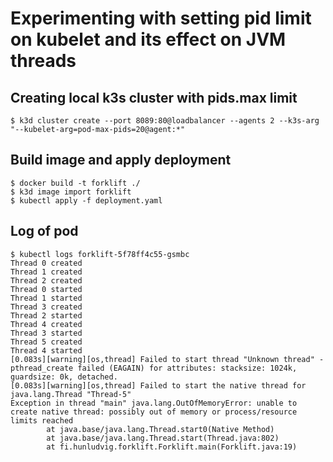 Experimenting with setting pid limit on kubelet and its effect on JVM threads
=============================================================================

Creating local k3s cluster with pids.max limit
----------------------------------------------

```
$ k3d cluster create --port 8089:80@loadbalancer --agents 2 --k3s-arg "--kubelet-arg=pod-max-pids=20@agent:*"
```

Build image and apply deployment
--------------------------------

```
$ docker build -t forklift ./
$ k3d image import forklift
$ kubectl apply -f deployment.yaml
```

Log of pod
----------
```
$ kubectl logs forklift-5f78ff4c55-gsmbc
Thread 0 created
Thread 1 created
Thread 2 created
Thread 0 started
Thread 1 started
Thread 3 created
Thread 2 started
Thread 4 created
Thread 3 started
Thread 5 created
Thread 4 started
[0.083s][warning][os,thread] Failed to start thread "Unknown thread" - pthread_create failed (EAGAIN) for attributes: stacksize: 1024k, guardsize: 0k, detached.
[0.083s][warning][os,thread] Failed to start the native thread for java.lang.Thread "Thread-5"
Exception in thread "main" java.lang.OutOfMemoryError: unable to create native thread: possibly out of memory or process/resource limits reached
        at java.base/java.lang.Thread.start0(Native Method)
        at java.base/java.lang.Thread.start(Thread.java:802)
        at fi.hunludvig.forklift.Forklift.main(Forklift.java:19)
```